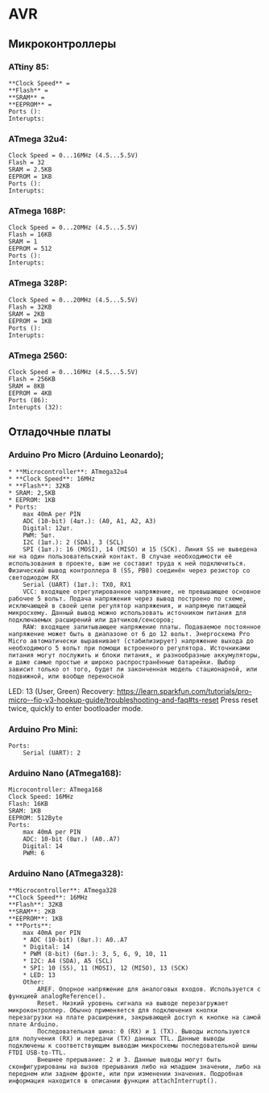 ﻿# AVR
## Микроконтроллеры
### ATtiny 85:
    **Clock Speed** =
    **Flash** = 
    **SRAM** = 
    **EEPROM** = 
    Ports ():
    Interupts:
### ATmega 32u4:
    Clock Speed = 0...16MHz (4.5...5.5V)
    Flash = 32
    SRAM = 2.5KB
    EEPROM = 1KB
    Ports ():
    Interupts:
### ATmega 168P:
    Clock Speed = 0...20MHz (4.5...5.5V)
    Flash = 16KB
    SRAM = 1
    EEPROM = 512
    Ports ():
    Interupts:
### ATmega 328P:
    Clock Speed = 0...20MHz (4.5...5.5V)
    Flash = 32KB
    SRAM = 2KB
    EEPROM = 1KB
    Ports ():
    Interupts:
### ATmega 2560:
    Clock Speed = 0...16MHz (4.5...5.5V)
    Flash = 256KB
    SRAM = 8KB
    EEPROM = 4KB
    Ports (86):
    Interupts (32):

## Отладочные платы
### Arduino Pro Micro (Arduino Leonardo);
    * **Microcontroller**: ATmega32u4
    * **Clock Speed**: 16MHz
    * **Flash**: 32KB
    * SRAM: 2,5KB
    * EEPROM: 1KB
    * Ports:
        max 40mA per PIN
        ADC (10-bit) (4шт.): (A0, A1, A2, A3)
        Digital: 12шт.
        PWM: 5шт.
        I2C (1шт.): 2 (SDA), 3 (SCL)
        SPI (1шт.): 16 (MOSI), 14 (MISO) и 15 (SCK). Линия SS не выведена ни на один пользовательский контакт. В случае необходимости её использования в проекте, вам не составит труда к ней подключиться. Физический вывод контроллера 8 (SS, PB0) соединён через резистор со светодиодом RX
        Serial (UART) (1шт.): TX0, RX1
        VCC: входящее отрегулированное напряжение, не превышающее основное рабочее 5 вольт. Подача напряжения через вывод построено по схеме, исключающей в своей цепи регулятор напряжения, и напрямую питающей микросхему. Данный вывод можно использовать источником питания для подключаемых расширений или датчиков/сенсоров;
        RAW: входящее запитывающее напряжение платы. Подаваемое постоянное напряжение может быть в диапазоне от 6 до 12 вольт. Энергосхема Pro Micro автоматически выравнивает (стабилизирует) напряжение выхода до необходимого 5 вольт при помощи встроенного регулятора. Источниками питания могут послужить и блоки питания, и разнообразные аккумуляторы, и даже самые простые и широко распространённые батарейки. Выбор зависит только от того, будет ли законченная модель стационарной, или подвижной, или вообще переносной
   LED:
        13 (User, Green)
   Recovery:
        https://learn.sparkfun.com/tutorials/pro-micro--fio-v3-hookup-guide/troubleshooting-and-faq#ts-reset
        Press reset twice, quickly to enter bootloader mode.

### Arduino Pro Mini:
    Ports:
        Serial (UART): 2

### Arduino Nano (ATmega168):
    Microcontroller: ATmega168
    Clock Speed: 16MHz
    Flash: 16KB
    SRAM: 1KB
    EEPROM: 512Byte
    Ports:
        max 40mA per PIN
        ADC: 10-bit (8шт.) (A0..A7)
        Digital: 14
        PWM: 6

### Arduino Nano (ATmega328):
    **Microcontroller**: ATmega328
    **Clock Speed**: 16MHz
    **Flash**: 32KB
    **SRAM**: 2KB
    **EEPROM**: 1KB
    * **Ports**:
        max 40mA per PIN
        * ADC (10-bit) (8шт.): A0..A7
        * Digital: 14
        * PWM (8-bit) (6шт.): 3, 5, 6, 9, 10, 11
        * I2C: A4 (SDA), A5 (SCL)
        * SPI: 10 (SS), 11 (MOSI), 12 (MISO), 13 (SCK)
        * LED: 13
        Other:
            AREF. Опорное напряжение для аналоговых входов. Используется с функцией analogReference().
            Reset. Низкий уровень сигнала на выводе перезагружает микроконтроллер. Обычно применяется для подключения кнопки перезагрузки на плате расширения, закрывающей доступ к кнопке на самой плате Arduino.
            Последовательная шина: 0 (RX) и 1 (TX). Выводы используются для получения (RX) и передачи (TX) данных TTL. Данные выводы подключены к соответствующим выводам микросхемы последовательной шины FTDI USB-to-TTL.
            Внешнее прерывание: 2 и 3. Данные выводы могут быть сконфигурированы на вызов прерывания либо на младшем значении, либо на переднем или заднем фронте, или при изменении значения. Подробная информация находится в описании функции attachInterrupt().

